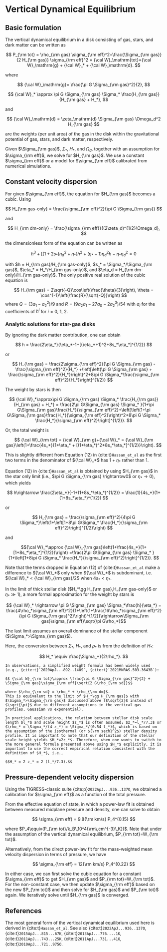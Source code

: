 # Vertical Dynamical Equilibrium

## Basic formulation

The vertical dynamical equilibrium in a disk consisting of gas, stars, and dark matter can be written as

$$
  P_{\rm tot} = \rho_{\rm gas} \sigma_{\rm eff}^2=\frac{\Sigma_{\rm gas}}{2 H_{\rm gas}} \sigma_{\rm eff}^2
  = {\cal W}_\mathrm{tot}={\cal W}_\mathrm{g} + {\cal W}_* + {\cal W}_\mathrm{d}.
$$

where

$$
{\cal W}_\mathrm{g}= \frac{\pi G \Sigma_{\rm gas}^2}{2},
$$

$$
{\cal W}_* \approx \pi G \Sigma_{\rm gas} \Sigma_* \frac{H_{\rm gas}}{H_{\rm gas} + H_*},
$$

and

$$
{\cal W}_\mathrm{d}  = \zeta_\mathrm{d} \Sigma_{\rm gas} \Omega_d^2 H_{\rm gas}
$$

are the weights (per unit area) of the gas in the disk within the gravitational potential of gas, stars, and dark matter, respectively.

Given $\Sigma_{\rm gas}$, $\Sigma_*$, $H_*$, and $\Omega_d$, together with an assumption for $\sigma_{\rm eff}$, we solve for $H_{\rm gas}$.
We use a constant $\sigma_{\rm eff}$ or a model for $\sigma_{\rm eff}$ calibrated from numerical simulations.

## Constant velocity dispersion
For given $\sigma_{\rm eff}$, the equation for $H_{\rm gas}$ becomes a cubic. Using

$$
H_{\rm gas-only} = \frac{\sigma_{\rm eff}^2}{\pi G \Sigma_{\rm gas}}
$$

and

$$
H_{\rm dm-only} = \frac{\sigma_{\rm eff}}{(2\zeta_d)^{1/2}\Omega_d},
$$

the dimensionless form of the equation can be written as

$$
h^3 + [(1+2 s_*)\eta_d^2+\eta_*]h^2 + (\eta_*-1)\eta_d^2h -\eta_*\eta_d^2 = 0
$$

with
$h = H_{\rm gas}/H_{\rm gas-only}$,
$s_* = \Sigma_*/\Sigma_{\rm gas}$, $\eta_* = H_*/H_{\rm gas-only}$, and $\eta_d = H_{\rm dm-only}/H_{\rm gas-only}$.
The only positive real solution of the cubic equation is

$$
H_{\rm gas} = 2\sqrt{-Q}\cos\left(\frac{\theta}{3}\right), \theta = \cos^{-1}\left(\frac{R}{\sqrt{-Q}}\right)
$$
where
$Q = (3a_1-a_2^2)/9$ and $R=(9a_2a_1-27a_0-2a_2^3)/54$ with $a_i$ for the coefficients of $h^i$ for $i=0$, 1, 2.

### Analytic solutions for star-gas disks

By ignoring the dark matter contribution, one can obtain

$$ h = \frac{2\eta_*}{\eta_*-1+[(\eta_*+1)^2+8s_*\eta_*]^{1/2}} $$

or

$$ H_{\rm gas} = \frac{2\sigma_{\rm eff}^2}{\pi G \Sigma_{\rm gas} - \frac{\sigma_{\rm eff}^2}{H_*} +\left[\left(\pi G \Sigma_{\rm gas} + \frac{\sigma_{\rm eff}^2}{H_*}\right)^2+8\pi G \Sigma_*\frac{\sigma_{\rm eff}^2}{H_*}\right]^{1/2}} $$

The weight by stars is then

$$ {\cal W}_*\approx\pi G \Sigma_{\rm gas} \Sigma_* \frac{H_{\rm gas}}{H_{\rm gas} + H_*} =
\frac{2\pi G\Sigma_{\rm gas} \Sigma_* }{1+\pi G\Sigma_{\rm gas}\frac{H_*}{\sigma_{\rm eff}^2}+\left[\left(1+\pi G\Sigma_{\rm gas}\frac{H_*}{\sigma_{\rm eff}^2}\right)^2+8\pi G \Sigma_* \frac{H_*}{\sigma_{\rm eff}^2}\right]^{1/2}}. $$

Or, the total weight is

$$ {\cal W}_{\rm tot} = {\cal W}_{\rm g}+{\cal W}_* = {\cal W}_{\rm gas}\left(1+\frac{4s_*}{1+\eta_* + [(1+\eta_*)^2+8s_*\eta_*]^{1/2}}\right). $$

This is slightly different from Equation (12) in {cite:t}`Hassan_et_al` as the first two terms in the denominator of ${\cal W}_*$ has $1+\eta_*$ rather than 1. 

Equation (12) in {cite:t}`Hassan_et_al` is obtained by using $H_{\rm gas}$ in the star only limit (i.e., $\pi G \Sigma_{\rm gas} \rightarrow0$ or $\eta_*\rightarrow0$), which yields

$$ h\rightarrow \frac{2\eta_*}{-1+(1+8s_*\eta_*)^{1/2}} =
 \frac{1}{4s_*}(1+(1+8s_*\eta_*)^{1/2}) $$

or

$$ H_{\rm gas} = \frac{\sigma_{\rm eff}^2}{4\pi G \Sigma_*}\left(1+\left[1+8\pi G\Sigma_* \frac{H_*}{\sigma_{\rm eff}^2}\right]^{1/2}\right) $$

and

$${\cal W}_*\approx {\cal W}_{\rm gas}\left(1+\frac{4s_*}{1+ [1+8s_*\eta_*]^{1/2}}\right)
=\frac{2\pi G\Sigma_{\rm gas} \Sigma_* }{1+\left[1+8\pi G \Sigma_* \frac{H_*}{\sigma_{\rm eff}^2}\right]^{1/2}}. $$

Note that the terms dropped in Equation (12) of {cite:t}`Hassan_et_al` make a difference to ${\cal W}_*$ only when ${\cal W}_*$ is subdominant, i.e. ${\cal W}_* < {\cal W}_{\rm gas}/2$ when $4s_*<\eta_*$.

In the limit of thick stellar disk ($H_*\gg H_{\rm gas},H_{\rm gas-only}$ or $\eta_*\gg1$), a more formal approximation for the weight by stars is

$$ {\cal W}_* \rightarrow \pi G \Sigma_{\rm gas} \Sigma_*\frac{h}{\eta_*} = \frac{4\rho_*\sigma_{\rm eff}^2}{1+\left(1+\frac{16\rho_*\sigma_{\rm eff}^2}{\pi G \Sigma_{\rm gas}^2}\right)^{1/2}}\rightarrow\Sigma_{\rm gas}\sigma_{\rm eff}\sqrt{\pi G\rho_*}$$

The last limit assumes an overall dominance of the stellar component ($\Sigma_*>\Sigma_{\rm gas}$).

Here, the conversion between $\Sigma_*$, $H_*$, and $\rho_*$ is from the definition of $H_*$:

$$ H_* \equiv \frac{\Sigma_*}{2\rho_*}. $$

```{important}
In observations, a simplified weight formula has been widely used (e.g., {cite:t}`2020ApJ...892..148S`, {cite:t}`2021MNRAS.503.3643B`):

$$ {\cal W}_{\rm tot}\approx \frac{\pi G \Sigma_{\rm gas}^2}{2} + \Sigma_{\rm gas}\sigma_{\rm eff}\sqrt{2 G\rho_{\rm sd}}$$

where $\rho_{\rm sd} = \rho_* + \rho_{\rm dm}$.
This is equivalent to the limit of $H_*\gg H_{\rm gas}$ with $\Sigma_*>\Sigma_{\rm gas}$ discussed above ($\sqrt{2}$ instead of $\sqrt{\pi}$ due to different assumptions in the vertical gas profiles, Gaussian vs exponential).

In practical applications, the relation between stellar disk scale length $l_*$ and scale height $z_*$ is often assumed; $z_*=l_*/7.3$ or $\rho_* = \Sigma_*/(4 z_*) = \Sigma_*/(0.54 l_*)$, which is based on the assumption of the isothermal (or ${\rm sech}^2$) stellar density profile. It is important to note that our definition of the stellar scale height yields $H_*=2z_*$. Therefore, when one wants to switch to the more general formula presented above using $H_*$ explicitly, it is important to use the correct empirical relation consistent with the definition of $H_*$, i.e.,

$$H_* = 2 z_* = 2 (l_*/7.3).$$
```

## Pressure-dependent velocity dispersion
Using the TIGRESS-classic suite {cite:p}`2022ApJ...936..137O`, we  obtained a calibration for $\sigma_{\rm eff}$ as a function of the total pressure.

From the effective equation of state, in which a power-law fit is obtained between measured midplane pressure and density, one can solve to obtain

$$
\sigma_{\rm eff} = 9.8{\rm km/s} P_4^{0.15}
$$

where $P_4\equiv(P_{\rm tot}/k_B\,10^4{\rm\,cm^{-3}\,K})$. Note that under the assumption of the vertical dynamical equilibrium,
$P_{\rm tot}=W_{\rm tot}$.

Alternatively, from the direct power-law fit for the mass-weighted mean velocity dispersion in terms of pressure, we have

$$
\sigma_{\rm eff} = 12{\rm km/s} P_4^{0.22}
$$

In either case, we can first solve the cubic equation for a constant $\sigma_{\rm eff}$ to get $H_{\rm gas}$ and $P_{\rm tot}=W_{\rm tot}$. For the non-constant case, we then update $\sigma_{\rm eff}$ based on the new $P_{\rm tot}$ and then solve for $H_{\rm gas}$ and $P_{\rm tot}$ again. We iteratively solve until $H_{\rm gas}$ is converged.

## References

The most general form of the vertical dynamical equilibrium used here is derived in {cite:t}`Hassan_et_al`.
See also {cite:t}`2022ApJ...936..137O`, {cite:t}`2015ApJ...815...67K`, {cite:t}`2013ApJ...776....1K`,
{cite:t}`2011ApJ...743...25K`, {cite:t}`2011ApJ...731...41O`, {cite:t}`2010ApJ...721..975O`.
